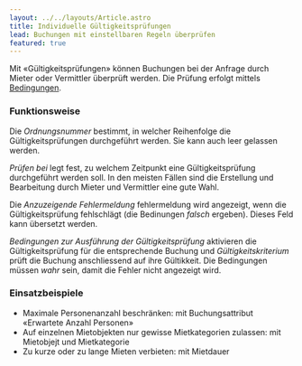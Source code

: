 ```yaml
---
layout: ../../layouts/Article.astro
title: Individuelle Gültigkeitsprüfungen
lead: Buchungen mit einstellbaren Regeln überprüfen
featured: true
---
```


Mit «Gültigkeitsprüfungen» können Buchungen bei der Anfrage durch Mieter oder Vermittler überprüft werden. Die Prüfung erfolgt mittels [Bedingungen](./booking_conditions). 

### Funktionsweise 

Die *Ordnungsnummer* bestimmt, in welcher Reihenfolge die Gültigkeitsprüfungen durchgeführt werden. Sie kann auch leer gelassen werden.

*Prüfen bei* legt fest, zu welchem Zeitpunkt eine Gültigkeitsprüfung durchgeführt werden soll. In den meisten Fällen sind die Erstellung und Bearbeitung durch Mieter und Vermittler eine gute Wahl.

Die *Anzuzeigende Fehlermeldung* fehlermeldung wird angezeigt, wenn die Gültigkeitsprüfung fehlschlägt (die Bedinungen *falsch* ergeben). Dieses Feld kann übersetzt werden.

*Bedingungen zur Ausführung der Gültigkeitsprüfung* aktivieren die Gültigkeitsprüfung für die entsprechende Buchung und *Gültigkeitskriterium* prüft die Buchung anschliessend auf ihre Gültikkeit. Die Bedingungen müssen *wahr* sein, damit die Fehler nicht angezeigt wird.

### Einsatzbeispiele

- Maximale Personenanzahl beschränken: mit Buchungsattribut «Erwartete Anzahl Personen»
- Auf einzelnen Mietobjekten nur gewisse Mietkategorien zulassen: mit Mietobjejt und Mietkategorie
- Zu kurze oder zu lange Mieten verbieten: mit Mietdauer


